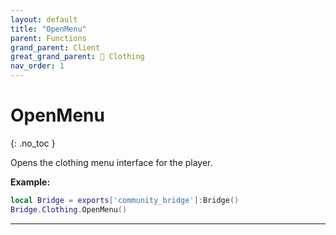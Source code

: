 ```yaml
---
layout: default
title: "OpenMenu"
parent: Functions
grand_parent: Client
great_grand_parent: 👔 Clothing
nav_order: 1
---
```


# OpenMenu
{: .no_toc }

Opens the clothing menu interface for the player.

**Example:**
```lua
local Bridge = exports['community_bridge']:Bridge()
Bridge.Clothing.OpenMenu()
```

---